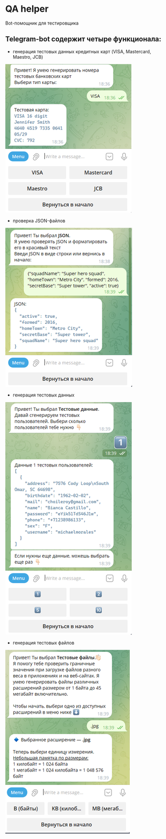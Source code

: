 # QA helper
Bot-помощник для тестировщика

## Telegram-bot содержит четыре функционала:  

- генерация тестовых данных кредитных карт (VISA, Mastercard, Maestro, JCB)

<img title="Cards" src="screenshots/cards.png" alt="Кредитные карты">

- проверка JSON-файлов  

<img title="json" src="screenshots/json.png" alt="json">

- генерация тестовых данных

<img title="json" src="screenshots/data.png" alt="json">

- генерация тестовых файлов

<img title="json" src="screenshots/files.png" alt="json">
